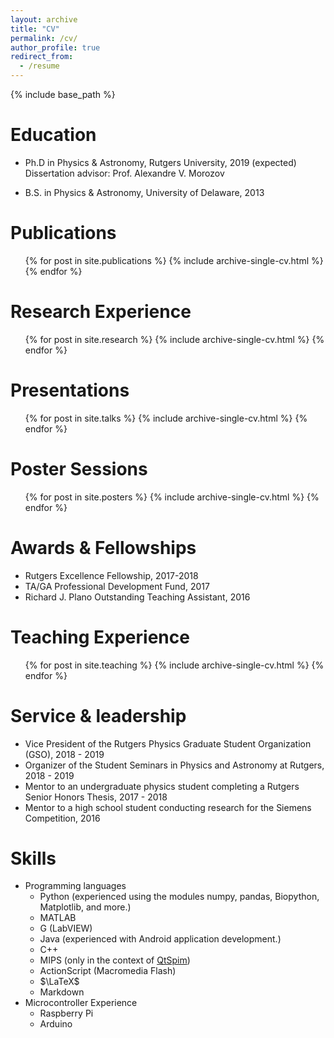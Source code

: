 ```yaml
---
layout: archive
title: "CV"
permalink: /cv/
author_profile: true
redirect_from:
  - /resume
---
```


{% include base_path %}

Education
======
* Ph.D in Physics & Astronomy, Rutgers University, 2019 (expected)  
  Dissertation advisor: Prof. Alexandre V. Morozov
  
* B.S. in Physics & Astronomy, University of Delaware, 2013

Publications
======
  <ul>{% for post in site.publications %}
    {% include archive-single-cv.html %}
  {% endfor %}</ul>

Research Experience
======
  <ul>{% for post in site.research %}
    {% include archive-single-cv.html %}
  {% endfor %}</ul>

Presentations
======
  <ul>{% for post in site.talks %}
    {% include archive-single-cv.html %}
  {% endfor %}</ul>

Poster Sessions
======
 <ul>{% for post in site.posters %}
    {% include archive-single-cv.html %}
  {% endfor %}</ul> 

Awards & Fellowships
======
* Rutgers Excellence Fellowship, 2017-2018
* TA/GA Professional Development Fund, 2017
* Richard J. Plano Outstanding Teaching Assistant, 2016

Teaching Experience
======
  <ul>{% for post in site.teaching %}
    {% include archive-single-cv.html %}
  {% endfor %}</ul>
  
Service & leadership
======
* Vice President of the Rutgers Physics Graduate Student Organization (GSO), 2018 - 2019 
* Organizer of the Student Seminars in Physics and Astronomy at Rutgers, 2018 - 2019
* Mentor to an undergraduate physics student completing a Rutgers Senior Honors Thesis, 2017 - 2018
* Mentor to a high school student conducting research for the Siemens Competition, 2016

Skills
======
* Programming languages
  * Python (experienced using the modules numpy, pandas, Biopython, Matplotlib, and more.)
  * MATLAB
  * G (LabVIEW)
  * Java (experienced with Android application development.)
  * C++
  * MIPS (only in the context of [QtSpim](http://spimsimulator.sourceforge.net/))
  * ActionScript (Macromedia Flash)
  * $\LaTeX$
  * Markdown
* Microcontroller Experience
  * Raspberry Pi
  * Arduino
